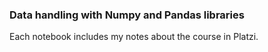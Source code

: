 ### Data handling with Numpy and Pandas libraries

Each notebook includes my notes about the course in Platzi.